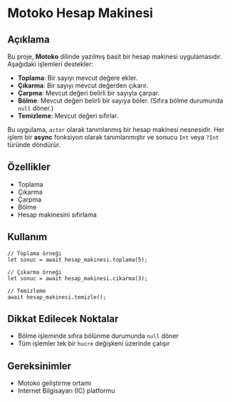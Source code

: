# Motoko Hesap Makinesi


## Açıklama
Bu proje, **Motoko** dilinde yazılmış basit bir hesap makinesi uygulamasıdır. Aşağıdaki işlemleri destekler:
- **Toplama**: Bir sayıyı mevcut değere ekler.
- **Çıkarma**: Bir sayıyı mevcut değerden çıkarır.
- **Çarpma**: Mevcut değeri belirli bir sayıyla çarpar.
- **Bölme**: Mevcut değeri belirli bir sayıya böler. (Sıfıra bölme durumunda `null` döner.)
- **Temizleme**: Mevcut değeri sıfırlar.

Bu uygulama, `actor` olarak tanımlanmış bir hesap makinesi nesnesidir. Her işlem bir **async** fonksiyon olarak tanımlanmıştır ve sonucu `Int` veya `?Int` türünde döndürür.

## Özellikler
- Toplama
- Çıkarma
- Çarpma
- Bölme
- Hesap makinesini sıfırlama

## Kullanım
```motoko
// Toplama örneği
let sonuc = await hesap_makinesi.toplama(5);

// Çıkarma örneği
let sonuc = await hesap_makinesi.cikarma(3);

// Temizleme
await hesap_makinesi.temizle();
```

## Dikkat Edilecek Noktalar
- Bölme işleminde sıfıra bölünme durumunda `null` döner
- Tüm işlemler tek bir `hucre` değişkeni üzerinde çalışır

## Gereksinimler
- Motoko geliştirme ortamı
- Internet Bilgisayarı (IC) platformu
